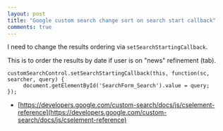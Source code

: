 ```yaml
---
layout: post
title: "Google custom search change sort on search start callback"
comments: true
---
```


I need to change the results ordering via `setSearchStartingCallback`.

This is to order the results by date if user is on "news" refinement (tab).

```
customSearchControl.setSearchStartingCallback(this, function(sc, searcher, query) {
     document.getElementById('SearchForm_Search').value = query;              
});

```

*   [https://developers.google.com/custom-search/docs/js/cselement-reference](https://developers.google.com/custom-search/docs/js/cselement-reference)